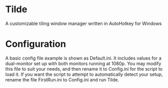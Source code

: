 Tilde
=====

A customizable tiling window manager written in AutoHotkey for Windows

Configuration
=====
A basic config file example is shown as Default.ini. It includes values for a dual-monitor set up with both monitors running at 1080p. You may modify this file to suit your needs, and then rename it to Config.ini for the script to load it. If you want the script to attempt to automatically detect your setup, rename the file FirstRun.ini to Config.ini and run Tilde.